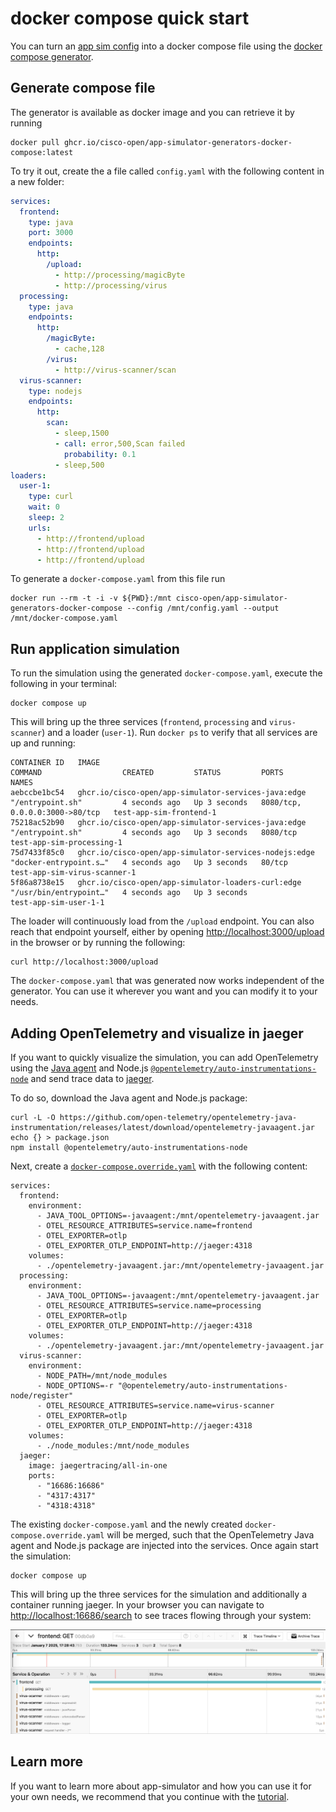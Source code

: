 # docker compose quick start

You can turn an [app sim config](../specification/README.md) into a docker
compose file using the
[docker compose generator](../../scripts/generators/docker-compose/).

## Generate compose file

The generator is available as docker image and you can retrieve it by running

```shell
docker pull ghcr.io/cisco-open/app-simulator-generators-docker-compose:latest
```

To try it out, create the a file called `config.yaml` with the following content
in a new folder:

```yaml
services:
  frontend:
    type: java
    port: 3000
    endpoints:
      http:
        /upload:
          - http://processing/magicByte
          - http://processing/virus
  processing:
    type: java
    endpoints:
      http:
        /magicByte:
          - cache,128
        /virus:
          - http://virus-scanner/scan
  virus-scanner:
    type: nodejs
    endpoints:
      http:
        scan:
          - sleep,1500
          - call: error,500,Scan failed
            probability: 0.1
          - sleep,500
loaders:
  user-1:
    type: curl
    wait: 0
    sleep: 2
    urls:
      - http://frontend/upload
      - http://frontend/upload
      - http://frontend/upload
```

To generate a `docker-compose.yaml` from this file run

```shell
docker run --rm -t -i -v ${PWD}:/mnt cisco-open/app-simulator-generators-docker-compose --config /mnt/config.yaml --output /mnt/docker-compose.yaml
```

## Run application simulation

To run the simulation using the generated `docker-compose.yaml`, execute the
following in your terminal:

```shell
docker compose up
```

This will bring up the three services (`frontend`, `processing` and
`virus-scanner`) and a loader (`user-1`). Run `docker ps` to verify that all
services are up and running:

```shell
CONTAINER ID   IMAGE                                                   COMMAND                  CREATED         STATUS         PORTS                            NAMES
aebccbe1bc54   ghcr.io/cisco-open/app-simulator-services-java:edge     "/entrypoint.sh"         4 seconds ago   Up 3 seconds   8080/tcp, 0.0.0.0:3000->80/tcp   test-app-sim-frontend-1
75218ac52b90   ghcr.io/cisco-open/app-simulator-services-java:edge     "/entrypoint.sh"         4 seconds ago   Up 3 seconds   8080/tcp                         test-app-sim-processing-1
75d7433f85c0   ghcr.io/cisco-open/app-simulator-services-nodejs:edge   "docker-entrypoint.s…"   4 seconds ago   Up 3 seconds   80/tcp                           test-app-sim-virus-scanner-1
5f86a8738e15   ghcr.io/cisco-open/app-simulator-loaders-curl:edge      "/usr/bin/entrypoint…"   4 seconds ago   Up 3 seconds                                    test-app-sim-user-1-1
```

The loader will continuously load from the `/upload` endpoint. You can also
reach that endpoint yourself, either by opening <http://localhost:3000/upload>
in the browser or by running the following:

```shell
curl http://localhost:3000/upload
```

The `docker-compose.yaml` that was generated now works independent of the
generator. You can use it wherever you want and you can modify it to your needs.

## Adding OpenTelemetry and visualize in jaeger

If you want to quickly visualize the simulation, you can add OpenTelemetry using
the [Java agent](https://opentelemetry.io/docs/zero-code/java/agent/) and
Node.js
[`@opentelemetry/auto-instrumentations-node`](https://opentelemetry.io/docs/zero-code/js/)
and send trace data to [jaeger](https://www.jaegertracing.io/).

To do so, download the Java agent and Node.js package:

```shell
curl -L -O https://github.com/open-telemetry/opentelemetry-java-instrumentation/releases/latest/download/opentelemetry-javaagent.jar
echo {} > package.json
npm install @opentelemetry/auto-instrumentations-node
```

Next, create a
[`docker-compose.override.yaml`](https://docs.docker.com/compose/how-tos/multiple-compose-files/merge/)
with the following content:

```shell
services:
  frontend:
    environment:
      - JAVA_TOOL_OPTIONS=-javaagent:/mnt/opentelemetry-javaagent.jar
      - OTEL_RESOURCE_ATTRIBUTES=service.name=frontend
      - OTEL_EXPORTER=otlp
      - OTEL_EXPORTER_OTLP_ENDPOINT=http://jaeger:4318
    volumes:
      - ./opentelemetry-javaagent.jar:/mnt/opentelemetry-javaagent.jar
  processing:
    environment:
      - JAVA_TOOL_OPTIONS=-javaagent:/mnt/opentelemetry-javaagent.jar
      - OTEL_RESOURCE_ATTRIBUTES=service.name=processing
      - OTEL_EXPORTER=otlp
      - OTEL_EXPORTER_OTLP_ENDPOINT=http://jaeger:4318
    volumes:
      - ./opentelemetry-javaagent.jar:/mnt/opentelemetry-javaagent.jar
  virus-scanner:
    environment:
      - NODE_PATH=/mnt/node_modules
      - NODE_OPTIONS=-r "@opentelemetry/auto-instrumentations-node/register"
      - OTEL_RESOURCE_ATTRIBUTES=service.name=virus-scanner
      - OTEL_EXPORTER=otlp
      - OTEL_EXPORTER_OTLP_ENDPOINT=http://jaeger:4318
    volumes:
      - ./node_modules:/mnt/node_modules
  jaeger:
    image: jaegertracing/all-in-one
    ports:
      - "16686:16686"
      - "4317:4317"
      - "4318:4318"
```

The existing `docker-compose.yaml` and the newly created
`docker-compose.override.yaml` will be merged, such that the OpenTelemetry Java
agent and Node.js package are injected into the services. Once again start the
simulation:

```shell
docker compose up
```

This will bring up the three services for the simulation and additionally a
container running jaeger. In your browser you can navigate to
<http://localhost:16686/search> to see traces flowing through your system:

![A screenshot from the jaeger UI showing traces flowing from frontend to processing to virus-scanner](./jaeger.png)

## Learn more

If you want to learn more about app-simulator and how you can use it for your
own needs, we recommend that you continue with the
[tutorial](../tutorial/1-two-java-services.md).
